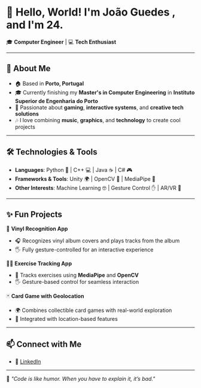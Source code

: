 # 👋 Hello, World! I'm João Guedes , and I'm 24.

🎓 **Computer Engineer** | 💻 **Tech Enthusiast**

---

## 🌟 About Me  

- 🏠 Based in **Porto, Portugal**  
- 🎓 Currently finishing my **Master's in Computer Engineering**  in **Instituto Superior de Engenharia do Porto**
- 🚀 Passionate about **gaming**, **interactive systems**, and **creative tech solutions**  
- 🎶 I love combining **music**, **graphics**, and **technology** to create cool projects  

---

## 🛠️ Technologies & Tools  

- **Languages**: Python 🐍 | C++ 💻 | Java ☕ | C# 🎮  
- **Frameworks & Tools**: Unity 🌍 | OpenCV 📸 | MediaPipe 🤖  
- **Other Interests**: Machine Learning 🤓 | Gesture Control ✋ | AR/VR 🌌  

---


## ✨ Fun Projects  

🎵 **Vinyl Recognition App**  
- 🎧 Recognizes vinyl album covers and plays tracks from the album  
- 🖐️ Fully gesture-controlled for an interactive experience  

🏋️‍♂️ **Exercise Tracking App**  
- 📸 Tracks exercises using **MediaPipe** and **OpenCV**  
- 🖐️ Gesture-based control for seamless interaction  

🃏 **Card Game with Geolocation**  
- 🌍 Combines collectible card games with real-world exploration  
- 📱 Integrated with location-based features  

---

## 📫 Connect with Me  

- 💼 [LinkedIn](https://www.linkedin.com/in/joaoguedes00/)  

---

🌟 _"Code is like humor. When you have to explain it, it’s bad."_  
